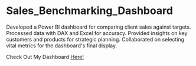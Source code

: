 # Sales_Benchmarking_Dashboard
Developed a Power BI dashboard for comparing client sales against targets. Processed data with DAX and Excel for accuracy. Provided insights on key customers and products for strategic planning. Collaborated on selecting vital metrics for the dashboard's final display.

Check Out My Dashboard [Here!](https://app.powerbi.com/view?r=eyJrIjoiM2UwYzI4NjctMDdhMS00MDQ2LTg1ZGItZjNkMmZlZGJiNTVmIiwidCI6IjhkMWE2OWVjLTAzYjUtNDM0NS1hZTIxLWRhZDExMmY1ZmI0ZiIsImMiOjN9)
